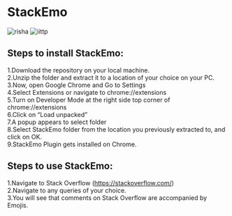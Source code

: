 # StackEmo
![risha](https://user-images.githubusercontent.com/42757231/99287545-674cf400-2860-11eb-80b6-4c0346f4a193.png)
![iittp](https://user-images.githubusercontent.com/42757231/99287625-8186d200-2860-11eb-91a4-aa69ff57d9f2.png)

## Steps to install StackEmo:
1.Download the repository on your local machine.  
2.Unzip the folder and extract it to a location of your choice on your PC.  
3.Now, open Google Chrome and Go to Settings  
4.Select Extensions or navigate to chrome://extensions  
5.Turn on Developer Mode at the right side top corner of chrome://extensions  
6.Click on “Load unpacked”  
7.A popup appears to select folder  
8.Select StackEmo folder from the location you previously extracted to, and click on OK.  
9.StackEmo Plugin gets installed on Chrome.  

## Steps to use StackEmo:
1.Navigate to Stack Overflow (https://stackoverflow.com/)  
2.Navigate to any queries of your choice.   
3.You will see that comments on Stack Overflow are accompanied by Emojis.  
